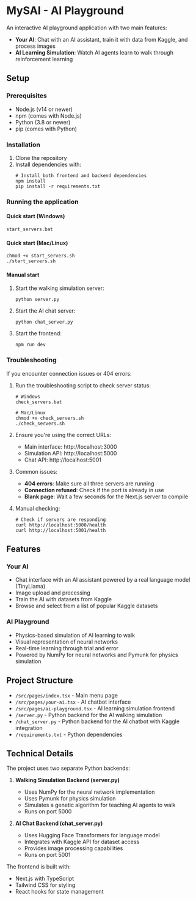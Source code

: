 # MySAI - AI Playground

An interactive AI playground application with two main features:
- **Your AI**: Chat with an AI assistant, train it with data from Kaggle, and process images
- **AI Learning Simulation**: Watch AI agents learn to walk through reinforcement learning

## Setup

### Prerequisites
- Node.js (v14 or newer)
- npm (comes with Node.js)
- Python (3.8 or newer)
- pip (comes with Python)

### Installation

1. Clone the repository
2. Install dependencies with:
   ```
   # Install both frontend and backend dependencies
   npm install
   pip install -r requirements.txt
   ```

### Running the application

#### Quick start (Windows)
```
start_servers.bat
```

#### Quick start (Mac/Linux)
```
chmod +x start_servers.sh
./start_servers.sh
```

#### Manual start
1. Start the walking simulation server:
   ```
   python server.py
   ```
2. Start the AI chat server:
   ```
   python chat_server.py
   ```
3. Start the frontend:
   ```
   npm run dev
   ```

### Troubleshooting

If you encounter connection issues or 404 errors:

1. Run the troubleshooting script to check server status:
   ```
   # Windows
   check_servers.bat
   
   # Mac/Linux
   chmod +x check_servers.sh
   ./check_servers.sh
   ```

2. Ensure you're using the correct URLs:
   - Main interface: http://localhost:3000
   - Simulation API: http://localhost:5000
   - Chat API: http://localhost:5001

3. Common issues:
   - **404 errors**: Make sure all three servers are running
   - **Connection refused**: Check if the port is already in use
   - **Blank page**: Wait a few seconds for the Next.js server to compile

4. Manual checking:
   ```
   # Check if servers are responding
   curl http://localhost:5000/health
   curl http://localhost:5001/health
   ```

## Features

### Your AI
- Chat interface with an AI assistant powered by a real language model (TinyLlama)
- Image upload and processing 
- Train the AI with datasets from Kaggle
- Browse and select from a list of popular Kaggle datasets

### AI Playground
- Physics-based simulation of AI learning to walk
- Visual representation of neural networks
- Real-time learning through trial and error
- Powered by NumPy for neural networks and Pymunk for physics simulation

## Project Structure
- `/src/pages/index.tsx` - Main menu page
- `/src/pages/your-ai.tsx` - AI chatbot interface
- `/src/pages/ai-playground.tsx` - AI learning simulation frontend
- `/server.py` - Python backend for the AI walking simulation
- `/chat_server.py` - Python backend for the AI chatbot with Kaggle integration
- `/requirements.txt` - Python dependencies

## Technical Details

The project uses two separate Python backends:

1. **Walking Simulation Backend (server.py)**
   - Uses NumPy for the neural network implementation
   - Uses Pymunk for physics simulation
   - Simulates a genetic algorithm for teaching AI agents to walk
   - Runs on port 5000

2. **AI Chat Backend (chat_server.py)**
   - Uses Hugging Face Transformers for language model
   - Integrates with Kaggle API for dataset access
   - Provides image processing capabilities
   - Runs on port 5001

The frontend is built with:
- Next.js with TypeScript
- Tailwind CSS for styling
- React hooks for state management 